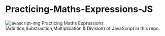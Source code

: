 # Practicing-Maths-Expressions-JS
![javascript-img](https://github.com/Shahzaib-Anees/Practicing-Maths-Expressions-JS/assets/159277068/77cb51b9-c1a1-4a8e-b048-6cfd034f0f0f)
Practicing Maths Expressions (Addition,Substraction,Multiplication & Division) of JavaScript in this repo.

